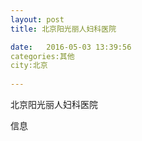 ```yaml
--- 
layout: post 
title: 北京阳光丽人妇科医院

date:   2016-05-03 13:39:56 
categories:其他  
city:北京
  
--- 
```

   
北京阳光丽人妇科医院

信息

